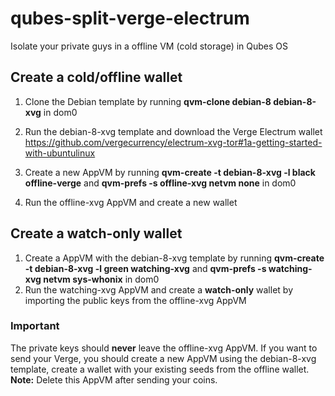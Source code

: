 # qubes-split-verge-electrum
Isolate your private guys in a offline VM (cold storage) in Qubes OS

## Create a cold/offline wallet

1. Clone the Debian template by running **qvm-clone debian-8 debian-8-xvg** in dom0
2. Run the debian-8-xvg template and download the Verge Electrum wallet 
https://github.com/vergecurrency/electrum-xvg-tor#1a-getting-started-with-ubuntulinux

3. Create a new AppVM by running **qvm-create -t debian-8-xvg -l black offline-verge** and **qvm-prefs -s offline-xvg netvm none** in dom0
4. Run the offline-xvg AppVM and create a new wallet


## Create a watch-only wallet

1. Create a AppVM with the debian-8-xvg template by running **qvm-create -t debian-8-xvg -l green watching-xvg** and **qvm-prefs -s watching-xvg netvm sys-whonix** in dom0
2. Run the watching-xvg AppVM and create a **watch-only** wallet by importing the public keys from the offline-xvg AppVM


### Important
The private keys should **never** leave the offline-xvg AppVM.
If you want to send your Verge, you should create a new AppVM using the debian-8-xvg template, create a wallet with your existing seeds from the offline wallet.
**Note:** Delete this AppVM after sending your coins.
